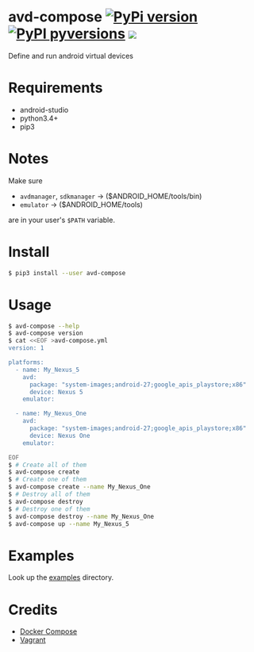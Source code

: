# avd-compose [![PyPi version](https://img.shields.io/pypi/v/avd-compose.svg)](https://pypi.python.org/pypi/avd-compose/) [![PyPI pyversions](https://img.shields.io/pypi/pyversions/avd-compose.svg)](https://pypi.python.org/pypi/avd-compose/) [![](https://img.shields.io/github/license/f9n/avd-compose.svg)](https://github.com/f9n/avd-compose/blob/master/LICENSE)

Define and run android virtual devices

# Requirements

- android-studio
- python3.4+
- pip3

# Notes

Make sure

- `avdmanager`, `sdkmanager` -> (\$ANDROID_HOME/tools/bin)
- `emulator` -> (\$ANDROID_HOME/tools)

are in your user's `$PATH` variable.

# Install

```bash
$ pip3 install --user avd-compose
```

# Usage

```bash
$ avd-compose --help
$ avd-compose version
$ cat <<EOF >avd-compose.yml
version: 1

platforms:
  - name: My_Nexus_5
    avd:
      package: "system-images;android-27;google_apis_playstore;x86"
      device: Nexus 5
    emulator:

  - name: My_Nexus_One
    avd:
      package: "system-images;android-27;google_apis_playstore;x86"
      device: Nexus One
    emulator:

EOF
$ # Create all of them
$ avd-compose create
$ # Create one of them
$ avd-compose create --name My_Nexus_One
$ # Destroy all of them
$ avd-compose destroy
$ # Destroy one of them
$ avd-compose destroy --name My_Nexus_One
$ avd-compose up --name My_Nexus_5
```

# Examples

Look up the [examples](https://github.com/f9n/avd-compose/tree/master/examples) directory.

# Credits

- [Docker Compose](https://github.com/docker/compose)
- [Vagrant](https://github.com/hashicorp/vagrant)
